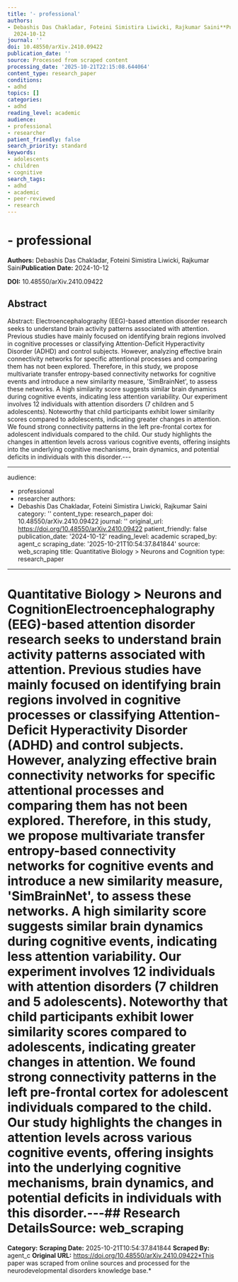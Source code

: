 ```yaml
---
title: '- professional'
authors:
- Debashis Das Chakladar, Foteini Simistira Liwicki, Rajkumar Saini**Publication Date:**
  2024-10-12
journal: ''
doi: 10.48550/arXiv.2410.09422
publication_date: ''
source: Processed from scraped content
processing_date: '2025-10-21T22:15:08.644064'
content_type: research_paper
conditions:
- adhd
topics: []
categories:
- adhd
reading_level: academic
audience:
- professional
- researcher
patient_friendly: false
search_priority: standard
keywords:
- adolescents
- children
- cognitive
search_tags:
- adhd
- academic
- peer-reviewed
- research
---
```


# - professional

**Authors:** Debashis Das Chakladar, Foteini Simistira Liwicki, Rajkumar Saini**Publication Date:** 2024-10-12

**DOI:** 10.48550/arXiv.2410.09422

## Abstract

Abstract:
Electroencephalography (EEG)-based attention disorder research seeks to understand brain activity patterns associated with attention. Previous studies have mainly focused on identifying brain regions involved in cognitive processes or classifying Attention-Deficit Hyperactivity Disorder (ADHD) and control subjects. However, analyzing effective brain connectivity networks for specific attentional processes and comparing them has not been explored. Therefore, in this study, we propose multivariate transfer entropy-based connectivity networks for cognitive events and introduce a new similarity measure, 'SimBrainNet', to assess these networks. A high similarity score suggests similar brain dynamics during cognitive events, indicating less attention variability. Our experiment involves 12 individuals with attention disorders (7 children and 5 adolescents). Noteworthy that child participants exhibit lower similarity scores compared to adolescents, indicating greater changes in attention. We found strong connectivity patterns in the left pre-frontal cortex for adolescent individuals compared to the child. Our study highlights the changes in attention levels across various cognitive events, offering insights into the underlying cognitive mechanisms, brain dynamics, and potential deficits in individuals with this disorder.---

---
audience:
- professional
- researcher
authors:
- Debashis Das Chakladar, Foteini Simistira Liwicki, Rajkumar Saini
category: ''
content_type: research_paper
doi: 10.48550/arXiv.2410.09422
journal: ''
original_url: https://doi.org/10.48550/arXiv.2410.09422
patient_friendly: false
publication_date: '2024-10-12'
reading_level: academic
scraped_by: agent_c
scraping_date: '2025-10-21T10:54:37.841844'
source: web_scraping
title: Quantitative Biology > Neurons and Cognition
type: research_paper
---
# Quantitative Biology > Neurons and CognitionElectroencephalography (EEG)-based attention disorder research seeks to understand brain activity patterns associated with attention. Previous studies have mainly focused on identifying brain regions involved in cognitive processes or classifying Attention-Deficit Hyperactivity Disorder (ADHD) and control subjects. However, analyzing effective brain connectivity networks for specific attentional processes and comparing them has not been explored. Therefore, in this study, we propose multivariate transfer entropy-based connectivity networks for cognitive events and introduce a new similarity measure, 'SimBrainNet', to assess these networks. A high similarity score suggests similar brain dynamics during cognitive events, indicating less attention variability. Our experiment involves 12 individuals with attention disorders (7 children and 5 adolescents). Noteworthy that child participants exhibit lower similarity scores compared to adolescents, indicating greater changes in attention. We found strong connectivity patterns in the left pre-frontal cortex for adolescent individuals compared to the child. Our study highlights the changes in attention levels across various cognitive events, offering insights into the underlying cognitive mechanisms, brain dynamics, and potential deficits in individuals with this disorder.---## Research Details**Source:** web_scraping
**Category:**
**Scraping Date:** 2025-10-21T10:54:37.841844
**Scraped By:** agent_c
**Original URL:** https://doi.org/10.48550/arXiv.2410.09422*This paper was scraped from online sources and processed for the neurodevelopmental disorders knowledge base.*